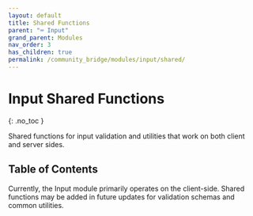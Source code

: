 ```yaml
---
layout: default
title: Shared Functions
parent: "⌨️ Input"
grand_parent: Modules
nav_order: 3
has_children: true
permalink: /community_bridge/modules/input/shared/
---
```


# Input Shared Functions
{: .no_toc }

Shared functions for input validation and utilities that work on both client and server sides.

## Table of Contents

Currently, the Input module primarily operates on the client-side. Shared functions may be added in future updates for validation schemas and common utilities.